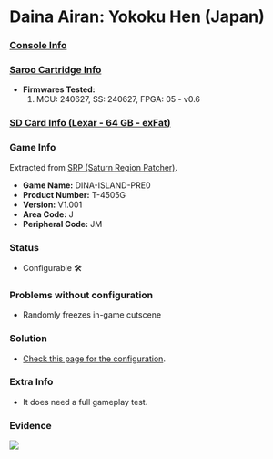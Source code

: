 # Daina Airan: Yokoku Hen (Japan)

### [Console Info](../../../../../Info/Consoles/VA13/README.md)

### [Saroo Cartridge Info](../../../../../Info/Cartridges/RetroGameParadiseStore/1.32F/README.md)

- <b>Firmwares Tested:</b>
  1. MCU: 240627, SS: 240627, FPGA: 05 - v0.6

### [SD Card Info (Lexar - 64 GB - exFat)](../../../../../Info/SdCards/Lexar/64GB/exfat/README.md)

### Game Info

Extracted from [SRP (Saturn Region Patcher)](https://segaxtreme.net/resources/saturn-region-patcher.81/download).

- <b>Game Name:</b> DINA-ISLAND-PRE0
- <b>Product Number:</b> T-4505G
- <b>Version:</b> V1.001
- <b>Area Code:</b> J
- <b>Peripheral Code:</b> JM

### Status

- Configurable :hammer_and_wrench:

### Problems without configuration

- Randomly freezes in-game cutscene

### Solution

- [Check this page for the configuration](https://github.com/williamdsw/saroo-configuration-list/blob/master/Regions/Retails/Japan/T-4505G/README.md).

### Extra Info

- It does need a full gameplay test.

### Evidence

[![](https://img.youtube.com/vi/IemSoFvQ3vk/0.jpg)](https://www.youtube.com/watch?v=IemSoFvQ3vk)
